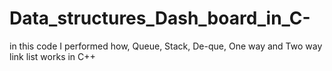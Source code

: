 # Data_structures_Dash_board_in_C-
in this code I performed how, Queue, Stack, De-que, One way and Two way link list works in C++
